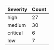 | Severity | Count |
|----------|-------|
| high | 27 |
| medium | 30 |
| critical | 6 |
| low | 7 |
